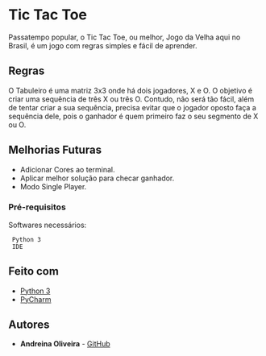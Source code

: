 # Tic Tac Toe

Passatempo popular, o Tic Tac Toe, ou melhor, Jogo da Velha aqui no Brasil, é um jogo com regras simples e fácil de aprender.

## Regras

O Tabuleiro é uma matriz 3x3 onde há dois jogadores, X e O. O objetivo é criar uma sequência de três X ou três O. Contudo, não será tão fácil, além de tentar criar a sua sequência, precisa evitar que o jogador oposto faça a sequência dele, pois o ganhador é quem primeiro faz o seu segmento de X ou O.

## Melhorias Futuras
- Adicionar Cores ao terminal.
-	Aplicar melhor solução para checar ganhador.
-	Modo Single Player.

### Pré-requisitos

Softwares necessários:

```
 Python 3
 IDE
```

## Feito com

* [Python 3](https://www.python.org/downloads/)
* [PyCharm](https://www.jetbrains.com/pt-br/pycharm/download/#section=windows)

## Autores

* **Andreina Oliveira** - [GitHub](https://github.com/andreinaoliveira)
